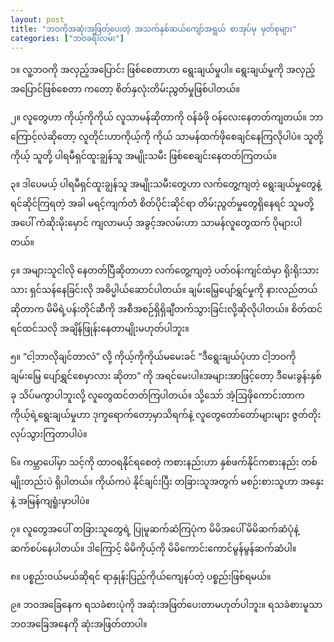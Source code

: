 ```yaml
---
layout: post
title: "ဘဝကိုအဆုံးအဖြတ်ပေးတဲ့ အသက်နှစ်ဆယ်ကျော်အရွယ် စာအုပ်မှ မှတ်စုများ"
categories: ["ဘဝခရီးလမ်း"]
---
```


၁။ လူ့ဘဝကို အလှည့်အပြောင်း ဖြစ်စေတာဟာ ရွေးချယ်မှုပါ။ ရွေးချယ်မှုကို အလှည့်အပြောင်ဖြစ်စေတာ ကတော့ စိတ်နှလုံးတိမ်းညွတ်မှုဖြစ်ပါတယ်။

၂။ လူတွေဟာ ကိုယ့်ကိုကိုယ် လူသာမန်ဆိုတာကို ဝန်ခံဖို ဝန်လေးနေတတ်ကျတယ်။ ဘာကြောင့်လဲဆိုတော့ လူတိုင်းဟာကိုယ့်ကို ကိုယ် သာမန်ထက်ဖိုစေချင်နေကြလိုပါပဲ။ သူတို့ကိုယ့် သူတို့ ပါရမီရှင်ထူးချွန်သူ အမျိုးသမီး ဖြစ်စေချင်းနေတတ်ကြတယ်။
 <!-- more -->

၃။ ဒါပေမယ့် ပါရမီရှင်ထူးချွန်သူ အမျိုးသမီးတွေဟာ လက်တွေ့ကျတဲ့ ရွေးချယ်မှုတွေနဲ့ ရင်ဆိုင်ကြရတဲ့ အခါ မရင့်ကျက်တဲံ စိတ်ပိုင်းဆိုင်ရာ တိမ်းညွတ်မှုတွေရှိနေရင် သူမတို့အပေါ် ကံဆိုးမိုးမှောင် ကျလာမယ့် အခွင့်အလမ်းဟာ သာမန်လူတွေထက် ပိုများပါတယ်။

၄။ အများသူငါလို နေတတ်ပြီဆိုတာဟာ လက်တွေ့ကျတဲ့ ပတ်ဝန်းကျင်ထဲမှာ ရိုးရိုးသားသား ရှင်သန်နေခြင်းလို အဓိပ္မါယ်ဆောင်ပါတယ်။ ချမ်းမြေ့ပျော်ရွှင်မှုကို နားလည်တယ် ဆိုတာက မိမိရဲ့ပန်းတိုင်ဆီကို အစီအစဉ်ရှိရှိချီတက်သွားခြင်းလို့ဆိုလိုပါတယ်။ စိတ်ထင်ရင်ထင်သလို အချိန်ဖြုန်းနေတာမျိုးမဟုတ်ပါဘူး။

၅။ “ငါ့ဘာလိုချင်တာလဲ” လို့ ကိုယ့်ကိုကိုယ်မမေးခင် “ဒီရွေးချယ်ပုံဟာ ငါ့ဘဝကို ချမ်းမြေ့ ပျော်ရွှင်စေမှာလား ဆိုတာ”  ကို အရင်မေးပါ။အများအာဖြင့်တော့ ဒီမေးခွန်းနှစ်ခု သိပ်မကွာပါဘူးလို့ လူတွေထင်တတ်ကြပါတယ်။ သို့သော် အံ့ဩဖိုကောင်းတာက ကိုယ့်ရဲ့ရွေးချယ်မှုဟာ ဒုက္ခရောက်တော့မှာသိရက်နဲ့ လူတွေတော်တော်များများ  ဇွတ်တိုးလုပ်သွားကြတာပါပဲ။

၆။ ကမ္ဘာပေါ်မှာ သင့်ကို ထာဝရနိုင်ရစေတဲ့ ကစားနည်းဟာ နှစ်ဖက်နိုင်ကစားနည်း တစ်မျိုးတည်းပဲ ရှိပါတယ်။ ကိုယ်ကပဲ နိုင်ချင်းပြီး တခြားသူအတွက် မစဉ်းစားသူဟာ အနှေးနဲ့ အမြန်ကျရူံးမှာပါပဲ။

၇။ လူတွေအပေါ် တခြားသူတွေရဲ့ ပြုမူဆက်ဆံကြပုံက မိမိအပေါ် မိမိဆက်ဆံပုံနဲ့ ဆက်စပ်နေပါတယ်။ ဒါကြောင့်  မိမိကိုယ့်ကို မိမိကောင်းကောင်မွန်မွန်ဆက်ဆံပါ။

၈။ ပစ္စည်းဝယ်မယ်ဆိုရင် ရာနှုန်းပြည့်ကိုယ်ကျေနပ်တဲ့ ပစ္စည်းဖြစ်ရမယ်။

၉။ ဘဝအခြေနေက ရသခံစားပုံကို အဆုံးအဖြတ်ပေးတာမဟုတ်ပါဘူး။ ရသခံစားမူသာ ဘဝအခြေအနေကို ဆုံးအဖြတ်တာပါ။
